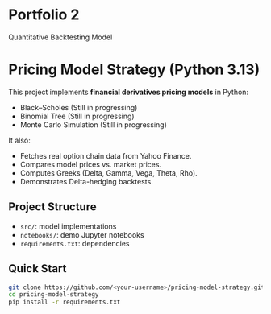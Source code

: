 # Portfolio 2
Quantitative Backtesting Model
# Pricing Model Strategy (Python 3.13)

This project implements **financial derivatives pricing models** in Python:
- Black–Scholes (Still in progressing)
- Binomial Tree (Still in progressing)
- Monte Carlo Simulation (Still in progressing)

It also:
- Fetches real option chain data from Yahoo Finance.
- Compares model prices vs. market prices.
- Computes Greeks (Delta, Gamma, Vega, Theta, Rho).
- Demonstrates Delta-hedging backtests.

## Project Structure
- `src/`: model implementations
- `notebooks/`: demo Jupyter notebooks
- `requirements.txt`: dependencies

## Quick Start
```bash
git clone https://github.com/<your-username>/pricing-model-strategy.git
cd pricing-model-strategy
pip install -r requirements.txt
